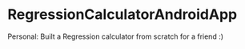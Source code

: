 # RegressionCalculatorAndroidApp
Personal: Built a Regression calculator from scratch for a friend :)
